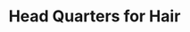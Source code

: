 ---
title: "Head Quarters for Hair"
url: /lincoln-city/head-quarters-for-hair/
shop: hairdresser
---
